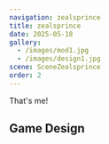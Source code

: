 ```yaml
---
navigation: zealsprince
title: zealsprince
date: 2025-05-18
gallery:
  - /images/mod1.jpg
  - /images/design1.jpg
scene: SceneZealsprince
order: 2
---
```


That's me!

## Game Design
